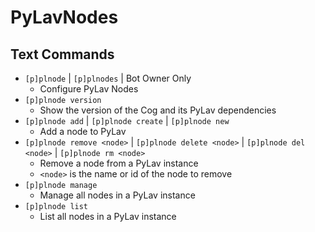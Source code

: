 # PyLavNodes

## Text Commands
- `[p]plnode` | `[p]plnodes` | Bot Owner Only
  - Configure PyLav Nodes
- `[p]plnode version`
  - Show the version of the Cog and its PyLav dependencies
- `[p]plnode add` | `[p]plnode create` | `[p]plnode new`
  - Add a node to PyLav
- `[p]plnode remove <node>` | `[p]plnode delete <node>` | `[p]plnode del <node>` | `[p]plnode rm <node>`
  - Remove a node from a PyLav instance
  - `<node>` is the name or id of the node to remove
- `[p]plnode manage`
  - Manage all nodes in a PyLav instance
- `[p]plnode list`
  - List all nodes in a PyLav instance
